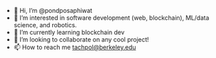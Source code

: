 - 👋 Hi, I’m @pondposaphiwat
- 👀 I’m interested in software development (web, blockchain), ML/data science, and robotics.
- 🌱 I’m currently learning blockchain dev
- 💞️ I’m looking to collaborate on any cool project!
- 📫 How to reach me tachpol@berkeley.edu

<!---
pondposaphiwat/pondposaphiwat is a ✨ special ✨ repository because its `README.md` (this file) appears on your GitHub profile.
You can click the Preview link to take a look at your changes.
--->
